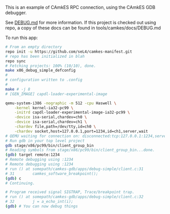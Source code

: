 <!--
     Copyright 2017, Data61, CSIRO (ABN 41 687 119 230)

     SPDX-License-Identifier: CC-BY-SA-4.0
-->

This is an example of CAmkES RPC connection, using the CAmkES GDB debugger.

See [DEBUG.md](https://github.com/seL4/camkes-tool/blob/master/docs/DEBUG.md) for more information.
If this project is checked out using repo, a copy of these docs can be found in tools/camkes/docs/DEBUG.md

To run this app:
```bash
# From an empty directory
repo init -u https://github.com/seL4/camkes-manifest.git
# repo has been initialized in blah
repo sync
# Fetching projects: 100% (10/10), done.
make x86_debug_simple_defconfig
#
# configuration written to .config
#
make # -j 8
# [GEN_IMAGE] capdl-loader-experimental-image

qemu-system-i386 -nographic -m 512 -cpu Haswell \
    -kernel kernel-ia32-pc99 \
    -initrd capdl-loader-experimental-image-ia32-pc99 \
    -device isa-serial,chardev=ch0 \
    -device isa-serial,chardev=ch1 \
    -chardev file,path=/dev/tty,id=ch0 \
    -chardev socket,host=127.0.0.1,port=1234,id=ch1,server,wait
# QEMU waiting for connection on: disconnected:tcp:127.0.0.1:1234,server
# Run gdb in your top level project
gdb stage/x86/pc99/bin/client_group_bin
# Reading symbols from stage/x86/pc99/bin/client_group_bin...done.
(gdb) target remote:1234
# Remote debugging using :1234
# Remote debugging using :1234
# run () at somepath/camkes-gdb/apps/debug-simple/client.c:31
# 31	    camkes_software_breakpoint();
(gdb) c
# Continuing.

# Program received signal SIGTRAP, Trace/breakpoint trap.
# run () at somepath/camkes-gdb/apps/debug-simple/client.c:32
# 32	    j = a_echo_int(i);
(gdb) # You can now debug things
```